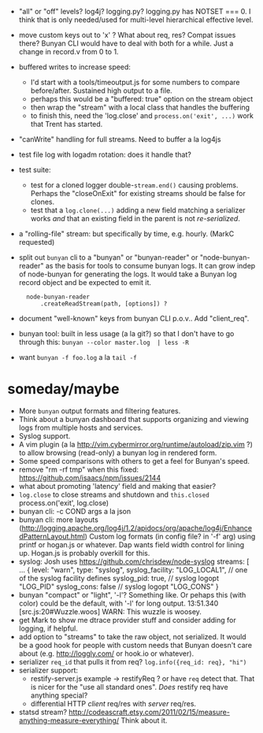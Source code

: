 - "all" or "off" levels? log4j? logging.py?
  logging.py has NOTSET === 0. I think that is only needed/used for
  multi-level hierarchical effective level.
- move custom keys out to 'x' ? What about req, res? Compat issues there?
  Bunyan CLI would have to deal with both for a while. Just a change in
  record.v from 0 to 1.
- buffered writes to increase speed:
    - I'd start with a tools/timeoutput.js for some numbers to compare
      before/after. Sustained high output to a file.
    - perhaps this would be a "buffered: true" option on the stream object
    - then wrap the "stream" with a local class that handles the buffering
    - to finish this, need the 'log.close' and `process.on('exit', ...)`
      work that Trent has started.
- "canWrite" handling for full streams. Need to buffer a la log4js
- test file log with logadm rotation: does it handle that?
- test suite:
    - test for a cloned logger double-`stream.end()` causing problems.
      Perhaps the "closeOnExit" for existing streams should be false for
      clones.
    - test that a `log.clone(...)` adding a new field matching a serializer
      works *and* that an existing field in the parent is not *re-serialized*.
- a "rolling-file" stream: but specifically by time, e.g. hourly. (MarkC
  requested)
- split out `bunyan` cli to a "bunyan" or "bunyan-reader" or "node-bunyan-reader"
  as the basis for tools to consume bunyan logs. It can grow indep of node-bunyan
  for generating the logs.
  It would take a Bunyan log record object and be expected to emit it.

        node-bunyan-reader
            .createReadStream(path, [options]) ?

- document "well-known" keys from bunyan CLI p.o.v.. Add "client_req".
- bunyan tool: built in less usage (a la git?) so that I don't have to
  go through this: `bunyan --color master.log  | less -R`
- want `bunyan -f foo.log` a la `tail -f`


# someday/maybe

- More `bunyan` output formats and filtering features.
- Think about a bunyan dashboard that supports organizing and viewing logs
  from multiple hosts and services.
- Syslog support.
- A vim plugin (a la http://vim.cybermirror.org/runtime/autoload/zip.vim ?) to
  allow browsing (read-only) a bunyan log in rendered form.
- Some speed comparisons with others to get a feel for Bunyan's speed.
- remove "rm -rf tmp" when this fixed: <https://github.com/isaacs/npm/issues/2144>
- what about promoting 'latency' field and making that easier?
- `log.close` to close streams and shutdown and `this.closed`
  process.on('exit', log.close)
- bunyan cli: -c COND args a la json
- bunyan cli: more layouts (http://logging.apache.org/log4j/1.2/apidocs/org/apache/log4j/EnhancedPatternLayout.html)
  Custom log formats (in config file? in '-f' arg) using printf or hogan.js
  or whatever. Dap wants field width control for lining up. Hogan.js is
  probably overkill for this.
- syslog: Josh uses https://github.com/chrisdew/node-syslog
    streams: [
        ...
        {
            level: "warn",
            type: "syslog",
            syslog_facility: "LOG_LOCAL1", // one of the syslog facility defines
            syslog_pid: true,   // syslog logopt "LOG_PID"
            syslog_cons: false  // syslog logopt "LOG_CONS"
        }
- bunyan "compact" or "light", '-l'? Something like. Or pehaps this (with
  color) could be the default, with '-l' for long output.
    13:51.340 [src.js:20#Wuzzle.woos] WARN: This wuzzle is woosey.
- get Mark to show me dtrace provider stuff and consider adding for
  logging, if helpful.
- add option to "streams" to take the raw object, not serialized.
  It would be a good hook for people with custom needs that Bunyan doesn't
  care about (e.g. http://loggly.com/ or hook.io or whatever).
- serializer `req_id` that pulls it from req? `log.info({req_id: req}, "hi")`
- serializer support:
    - restify-server.js example -> restifyReq ? or have `req` detect that.
      That is nicer for the "use all standard ones". *Does* restify req
      have anything special?
    - differential HTTP *client* req/res with *server* req/res.
- statsd stream? http://codeascraft.etsy.com/2011/02/15/measure-anything-measure-everything/
  Think about it.
